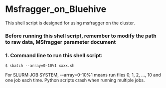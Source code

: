 # Msfragger_on_Bluehive
This shell script is designed for using msfragger on the cluster.
### Before running this shell script, remember to modify the path to raw data, MSfragger parameter document
### 1. Command line to run this shell script: 
``` $ sbatch --array=0-10%1 xxxx.sh ```


For SLURM JOB SYSTEM, --array=0-10%1 means run files 0, 1, 2, ..., 10 and one job each time. Python scripts crash when running multiple jobs.
